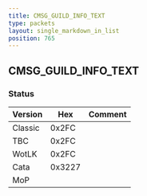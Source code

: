 ```yaml
---
title: CMSG_GUILD_INFO_TEXT
type: packets
layout: single_markdown_in_list
position: 765
---
```


## CMSG_GUILD_INFO_TEXT

### Status

Version    | Hex        | Comment
---------- | ---------- | ---------- 
Classic    | 0x2FC      |
TBC        | 0x2FC      |
WotLK      | 0x2FC      |
Cata       | 0x3227     |
MoP        |            |